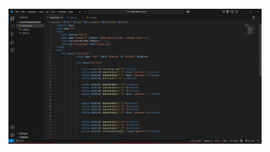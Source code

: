 ![image alt](https://github.com/banupriya1719/guvihtmlminiproject/blob/main/Screenshot%202025-03-18%20144738.png?raw=true)

